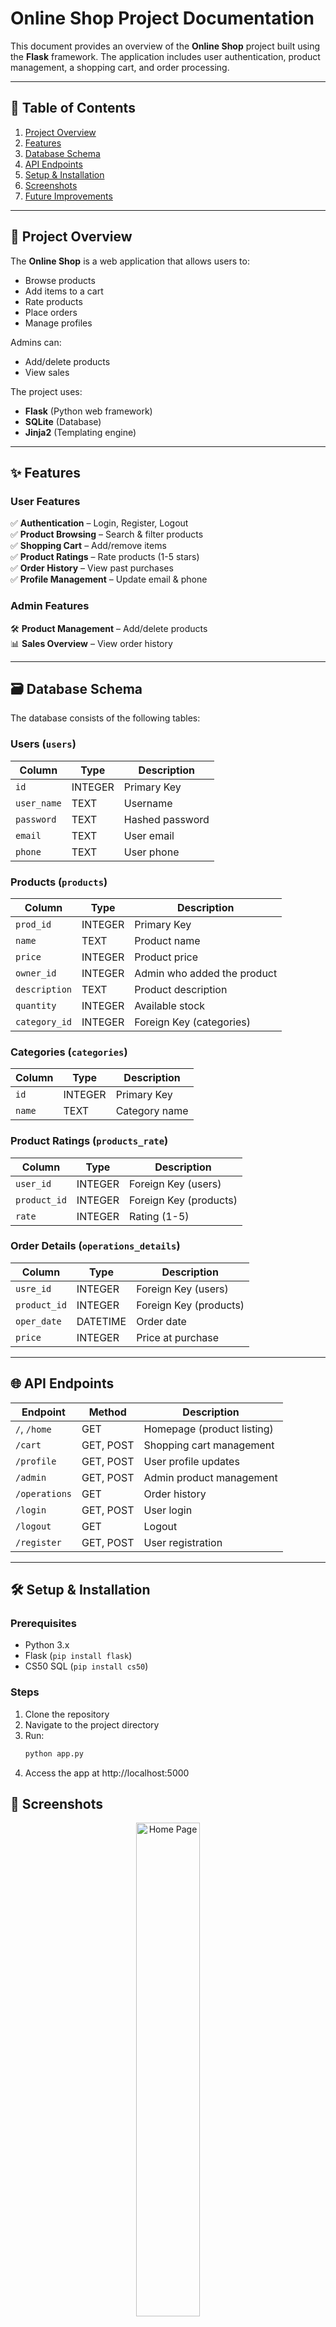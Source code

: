 # Online Shop Project Documentation  

This document provides an overview of the **Online Shop** project built using the **Flask** framework. The application includes user authentication, product management, a shopping cart, and order processing.  

---

## 📌 Table of Contents  
1. [Project Overview](#-project-overview)  
2. [Features](#-features)  
3. [Database Schema](#-database-schema)  
4. [API Endpoints](#-api-endpoints)  
5. [Setup & Installation](#-setup--installation)  
6. [Screenshots](#-screenshots)  
7. [Future Improvements](#-future-improvements)  

---

## 🚀 Project Overview  
The **Online Shop** is a web application that allows users to:  
- Browse products  
- Add items to a cart  
- Rate products  
- Place orders  
- Manage profiles  

Admins can:  
- Add/delete products  
- View sales  

The project uses:  
- **Flask** (Python web framework)  
- **SQLite** (Database)  
- **Jinja2** (Templating engine)  

---

## ✨ Features  

### **User Features**  
✅ **Authentication** – Login, Register, Logout  
✅ **Product Browsing** – Search & filter products  
✅ **Shopping Cart** – Add/remove items  
✅ **Product Ratings** – Rate products (1-5 stars)  
✅ **Order History** – View past purchases  
✅ **Profile Management** – Update email & phone  

### **Admin Features**  
🛠 **Product Management** – Add/delete products  
📊 **Sales Overview** – View order history  

---

## 🗃 Database Schema  
The database consists of the following tables:  

### **Users** (`users`)  
| Column | Type | Description |  
|--------|------|-------------|  
| `id` | INTEGER | Primary Key |  
| `user_name` | TEXT | Username |  
| `password` | TEXT | Hashed password |  
| `email` | TEXT | User email |  
| `phone` | TEXT | User phone |  

### **Products** (`products`)  
| Column | Type | Description |  
|--------|------|-------------|  
| `prod_id` | INTEGER | Primary Key |  
| `name` | TEXT | Product name |  
| `price` | INTEGER | Product price |  
| `owner_id` | INTEGER | Admin who added the product |  
| `description` | TEXT | Product description |  
| `quantity` | INTEGER | Available stock |  
| `category_id` | INTEGER | Foreign Key (categories) |  

### **Categories** (`categories`)  
| Column | Type | Description |  
|--------|------|-------------|  
| `id` | INTEGER | Primary Key |  
| `name` | TEXT | Category name |  

### **Product Ratings** (`products_rate`)  
| Column | Type | Description |  
|--------|------|-------------|  
| `user_id` | INTEGER | Foreign Key (users) |  
| `product_id` | INTEGER | Foreign Key (products) |  
| `rate` | INTEGER | Rating (1-5) |  

### **Order Details** (`operations_details`)  
| Column | Type | Description |  
|--------|------|-------------|  
| `usre_id` | INTEGER | Foreign Key (users) |  
| `product_id` | INTEGER | Foreign Key (products) |  
| `oper_date` | DATETIME | Order date |  
| `price` | INTEGER | Price at purchase |  

---

## 🌐 API Endpoints  

| Endpoint | Method | Description |  
|----------|--------|-------------|  
| `/`, `/home` | GET | Homepage (product listing) |  
| `/cart` | GET, POST | Shopping cart management |  
| `/profile` | GET, POST | User profile updates |  
| `/admin` | GET, POST | Admin product management |  
| `/operations` | GET | Order history |  
| `/login` | GET, POST | User login |  
| `/logout` | GET | Logout |  
| `/register` | GET, POST | User registration |  

---

## 🛠 Setup & Installation  

### **Prerequisites**  
- Python 3.x  
- Flask (`pip install flask`)  
- CS50 SQL (`pip install cs50`)  

### **Steps**  
1. Clone the repository  
2. Navigate to the project directory  
3. Run:  
   ```sh
   python app.py
4. Access the app at http://localhost:5000




## 📸 Screenshots

<div align="center">
  <img src="screenshots/home.png" alt="Home Page" width="45%">
  <br>
  <img src="screenshots/cart.png" alt="Shopping Cart" width="45%">
  <br>
  <img src="screenshots/admin.png" alt="Admin Panel" width="45%">
</div>

## 🔮 Future Improvements

### High Priority
- [ ] **Payment Gateway Integration**
  - Implement Stripe/PayPal for secure transactions
- [ ] **Enhanced Product Management**
  - Add bulk product upload via CSV
  - Inventory tracking system
- [ ] **User Dashboard**
  - Order tracking
  - Wishlist functionality

### Medium Priority
- [ ] **Advanced Search**
  - Price range filters
  - Category-based filtering
- [ ] **Review System**
  - Text reviews with ratings
  - Photo uploads for products
- [ ] **Responsive Design**
  - Mobile optimization
  - Dark mode support

### Low Priority
- [ ] **Recommendation Engine**
  - "Customers who bought this also bought..."
- [ ] **Multi-language Support**
  - Internationalization (i18n)
- [ ] **API Endpoints**
  - RESTful API for mobile apps

## 🎯 Conclusion

This Flask-based e-commerce platform provides a solid foundation for an online shop with:

✔ **Core Features:**
- User authentication (login/register)
- Product catalog
- Shopping cart
- Order processing
- Admin dashboard

✔ **Technical Highlights:**
- SQLite database with CS50 wrapper
- Session-based cart management
- Jinja2 templating
- Rate limiting protection


